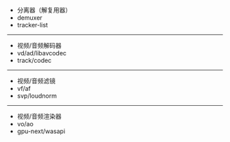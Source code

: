 * 分离器（解复用器）
* demuxer
* tracker-list

---

* 视频/音频解码器
* vd/ad/libavcodec 
* track/codec

---

* 视频/音频滤镜
* vf/af
* svp/loudnorm

---

* 视频/音频渲染器
* vo/ao
* gpu-next/wasapi
